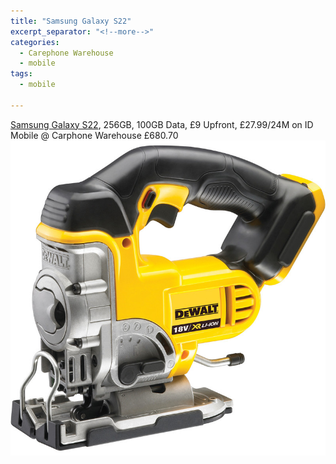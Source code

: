 ```yaml
---
title: "Samsung Galaxy S22"
excerpt_separator: "<!--more-->"
categories:
  - Carephone Warehouse
  - mobile
tags:
  - mobile

---
```

[Samsung Galaxy S22](https://www.carphonewarehouse.com/samsung-galaxy-s22-256gb-phantom-black/deals?tariffcode=IDM5X270&amp;giftcode=IDMIDCON&amp;productcode=IDMS22256BLA), 256GB, 100GB Data, £9 Upfront, £27.99/24M on ID Mobile @
Carphone Warehouse
£680.70
<img src="/assets/images/92114.jpg" alt="cordless jigsaw from DeWalt" class="align-left">

<!--more-->
